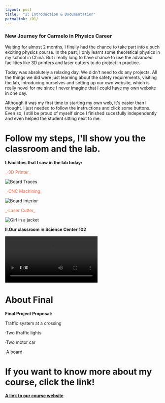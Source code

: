 ```yaml
---
layout: post
title:  "I: Introduction & Documentation"
permalink: /01/
---
```


### New Journey for Carmelo in Physics Career

Waiting for almost 2 months, I finally had the chance to take part into a such exciting physics course. In the past, I only learnt some theoretical physics in my school in China. But i really long to have chance to use the advanced facilities like 3D printers and laser cutters to do project in practice.

Today was absolutely a relaxing day. We didn't need to do any projects. All the things we did  were just learning about the safety requirements, visiting the lab, introducing ourselves and setting up our own website, which is really novel for me since I never imagine that I could have my own website in one day.

Although it was my first time to starting my own web, it's easier than I thought. I just needed to follow the instructions and click some buttons. Even so, I still be proud of myself since I finished sucesfully independently and even helped the student sitting next to me. 

# Follow my steps, I'll show you the classroom and the lab.

**I.Facilities that I saw in the lab today:**

<p style="color:Tomato;">_·3D Printer_</p>
<img src="3d printer.jpg" alt="Board Traces">
<p style="color:Tomato;">_·CNC Machining_</p>
<img src="cnc machine.png" alt="Board Interior">
<p style="color:Tomato;">_·Laser Cutter_</p>
<img src="laser.jpg" alt="Girl in a jacket">

**II.Our classroom in Science Center 102**

<video controls>
	<source src="classroom.mp4" type="video/mp4">
</video>

# About Final

**Final Project Proposal:**

Traffic system at a crossing

·Two tfraffic lights

·Two motor car

·A board

# If you want to know more about my course, click the link!
<a href="https://nathanmelenbrink.github.io/intro-dig-fab/">**A link to our course website**<a>







